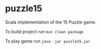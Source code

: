 # puzzle15
Scala implementation of the 15 Puzzle game.

To build project run
`mvn clean package`

To play game run
`java -jar puzzle15.jar`

